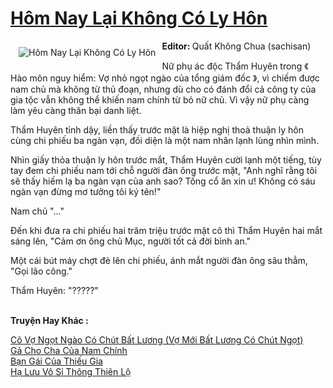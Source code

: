 <a href="https://utruyen.com/truyen/hom-nay-lai-khong-co-ly-hon/19048/" title="Hôm Nay Lại Không Có Ly Hôn"><h1>Hôm Nay Lại Không Có Ly Hôn</h1></a><div style="display:table"><img align="right" style="float: left; padding: 10px;" src="https://utruyen.com/images/story/200x260/hom-nay-lai-khong-co-ly-hon.jpg" alt="Hôm Nay Lại Không Có Ly Hôn"><b>Editor: </b>Quất Không Chua (sachisan)<p></p>Nữ phụ ác độc Thẩm Huyên trong 《 Hào môn nguy hiểm: Vợ nhỏ ngọt ngào của tổng giám đốc 》, vì chiếm được nam chủ mà không từ thủ đoạn, nhưng dù cho có đánh đổi cả công ty của gia tộc vẫn không thể khiến nam chính từ bỏ nữ chủ. Vì vậy nữ phụ càng làm yêu càng thân bại danh liệt.<p></p>Thẩm Huyên tỉnh dậy, liền thấy trước mặt là hiệp nghị thoả thuận ly hôn cùng chi phiếu ba ngàn vạn, đối diện là một nam nhân lạnh lùng nhìn mình.<p></p>Nhìn giấy thỏa thuận ly hôn trước mắt, Thẩm Huyên cười lạnh một tiếng, tùy tay đem chi phiếu nam tới chỗ người đàn ông trước mặt, "Anh nghĩ rằng tôi sẽ thấy hiếm lạ ba ngàn vạn của anh sao? Tống cổ ăn xin ư! Không có sáu ngàn vạn đừng mơ tưởng tôi ký tên!"<p></p>Nam chủ "..."<p></p>Đến khi đưa ra chi phiếu hai trăm triệu trước mặt cô thì Thẩm Huyên hai mắt sáng lên, "Cảm ơn ông chủ Mục, người tốt cả đời bình an."<p></p>Một cái bút máy chợt đè lên chi phiếu, ánh mắt người đàn ông sâu thẳm, "Gọi lão công."<p></p>Thẩm Huyên: "?????"</div><p><br><b>Truyện Hay Khác :</b></p><a href="https://utruyen.com/truyen/co-vo-ngot-ngao-co-chut-bat-luong-vo-moi-bat-luong-co-chut-ngot/17473/" alt="Cô Vợ Ngọt Ngào Có Chút Bất Lương (Vợ Mới Bất Lương Có Chút Ngọt)">Cô Vợ Ngọt Ngào Có Chút Bất Lương (Vợ Mới Bất Lương Có Chút Ngọt)</a><br/><a href="https://github.com/quanluxury/ngontinhhot/tree/master/truyenhay/18998/" alt="Gả Cho Cha Của Nam Chính">Gả Cho Cha Của Nam Chính</a><br/><a href="https://github.com/quanluxury/ngontinhhot/tree/master/truyenhay/19553/" alt="Bạn Gái Của Thiếu Gia">Bạn Gái Của Thiếu Gia</a><br/><a href="https://github.com/quanluxury/ngontinhhot/tree/master/truyenhay/17596/" alt="Hạ Lưu Vô Sỉ Thông Thiên Lộ">Hạ Lưu Vô Sỉ Thông Thiên Lộ</a><br/>